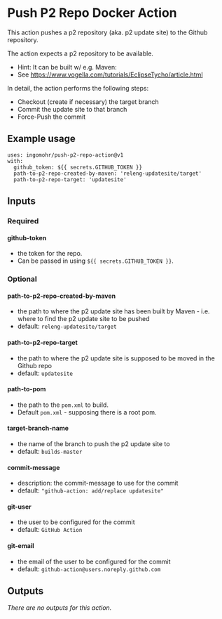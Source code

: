 # Push P2 Repo Docker Action
This action pushes a p2 repository (aka. p2 update site) to the Github repository.

The action expects a p2 repository to be available.
-  Hint: It can be built w/ e.g. Maven:
-  See https://www.vogella.com/tutorials/EclipseTycho/article.html

In detail, the action performs the following steps:
* Checkout (create if necessary) the target branch
* Commit the update site to that branch
* Force-Push the commit

## Example usage
```
uses: ingomohr/push-p2-repo-action@v1
with:
  github_token: ${{ secrets.GITHUB_TOKEN }}
  path-to-p2-repo-created-by-maven: 'releng-updatesite/target'
  path-to-p2-repo-target: 'updatesite'
```

## Inputs

### Required
#### github-token
- the token for the repo.
- Can be passed in using ``${{ secrets.GITHUB_TOKEN }}``.

### Optional
#### path-to-p2-repo-created-by-maven
- the path to where the p2 update site has been built by Maven - i.e. where to find the p2 update site to be pushed
- default: ``releng-updatesite/target``

#### path-to-p2-repo-target
- the path to where the p2 update site is supposed to be moved in the Github repo
- default: ``updatesite``

#### path-to-pom
- the path to the ``pom.xml`` to build.
- Default ``pom.xml`` - supposing there is a root pom.

#### target-branch-name
- the name of the branch to push the p2 update site to
- default: ``builds-master``

#### commit-message
- description: the commit-message to use for the commit
- default: ``"github-action: add/replace updatesite"``

#### git-user
- the user to be configured for the commit
- default: ``GitHub Action``

#### git-email
- the email of the user to be configured for the commit
- default: ``github-action@users.noreply.github.com``

## Outputs
*There are no outputs for this action.*
